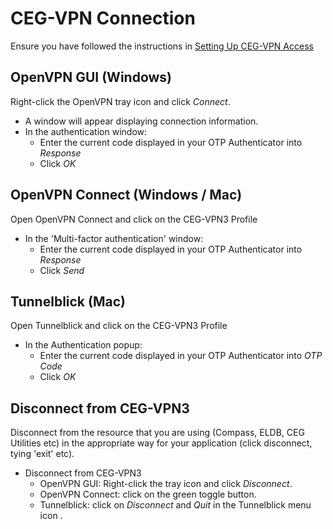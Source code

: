 # CEG-VPN Connection

Ensure you have followed the instructions in [Setting Up CEG-VPN Access](Connection/Setting_Up_VPN_Access.md)
## OpenVPN GUI (Windows)
Right-click the OpenVPN tray icon and click *Connect*.

- A window will appear displaying connection information.
- In the authentication window:
	- Enter the current code displayed in your OTP Authenticator into *Response*
	- Click *OK*
## OpenVPN Connect (Windows / Mac)
Open OpenVPN Connect and click on the CEG-VPN3 Profile

- In the 'Multi-factor authentication' window:
	- Enter the current code displayed in your OTP Authenticator into *Response*
	- Click *Send*
## Tunnelblick (Mac)
Open Tunnelblick and click on the CEG-VPN3 Profile

- In the Authentication popup:
	- Enter the current code displayed in your OTP Authenticator into *OTP Code*
	- Click *OK*
## Disconnect from CEG-VPN3
Disconnect from the resource that you are using (Compass, ELDB, CEG Utilities etc) in the appropriate way for your application (click disconnect, tying 'exit' etc).

- Disconnect from CEG-VPN3
	- OpenVPN GUI: Right-click the tray icon and click *Disconnect*.
	- OpenVPN Connect: click on the green toggle button.
	- Tunnelblick: click on *Disconnect* and *Quit* in the Tunnelblick menu icon .
